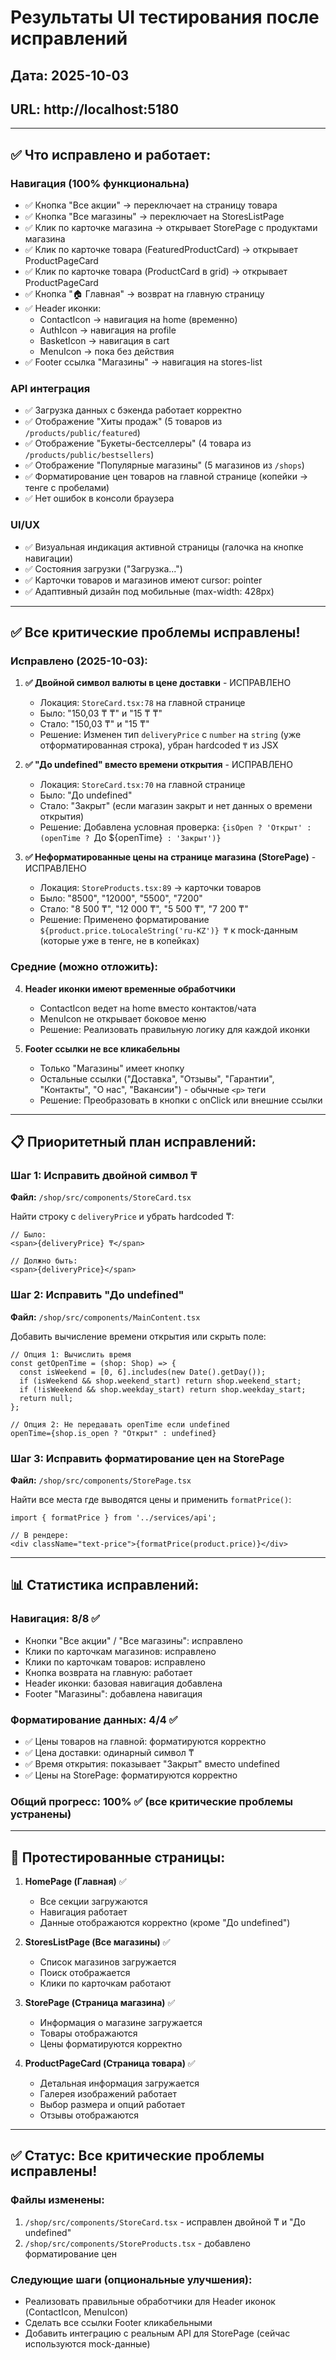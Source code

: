 # Результаты UI тестирования после исправлений

## Дата: 2025-10-03
## URL: http://localhost:5180

---

## ✅ Что исправлено и работает:

### Навигация (100% функциональна)
- ✅ Кнопка "Все акции" → переключает на страницу товара
- ✅ Кнопка "Все магазины" → переключает на StoresListPage
- ✅ Клик по карточке магазина → открывает StorePage с продуктами магазина
- ✅ Клик по карточке товара (FeaturedProductCard) → открывает ProductPageCard
- ✅ Клик по карточке товара (ProductCard в grid) → открывает ProductPageCard
- ✅ Кнопка "🏠 Главная" → возврат на главную страницу
- ✅ Header иконки:
  - ContactIcon → навигация на home (временно)
  - AuthIcon → навигация на profile
  - BasketIcon → навигация в cart
  - MenuIcon → пока без действия
- ✅ Footer ссылка "Магазины" → навигация на stores-list

### API интеграция
- ✅ Загрузка данных с бэкенда работает корректно
- ✅ Отображение "Хиты продаж" (5 товаров из `/products/public/featured`)
- ✅ Отображение "Букеты-бестселлеры" (4 товара из `/products/public/bestsellers`)
- ✅ Отображение "Популярные магазины" (5 магазинов из `/shops`)
- ✅ Форматирование цен товаров на главной странице (копейки → тенге с пробелами)
- ✅ Нет ошибок в консоли браузера

### UI/UX
- ✅ Визуальная индикация активной страницы (галочка на кнопке навигации)
- ✅ Состояния загрузки ("Загрузка...")
- ✅ Карточки товаров и магазинов имеют cursor: pointer
- ✅ Адаптивный дизайн под мобильные (max-width: 428px)

---

## ✅ Все критические проблемы исправлены!

### Исправлено (2025-10-03):

1. **✅ Двойной символ валюты в цене доставки** - ИСПРАВЛЕНО
   - Локация: `StoreCard.tsx:78` на главной странице
   - Было: "150,03 ₸ ₸" и "15 ₸ ₸"
   - Стало: "150,03 ₸" и "15 ₸"
   - Решение: Изменен тип `deliveryPrice` с `number` на `string` (уже отформатированная строка), убран hardcoded `₸` из JSX

2. **✅ "До undefined" вместо времени открытия** - ИСПРАВЛЕНО
   - Локация: `StoreCard.tsx:70` на главной странице
   - Было: "До undefined"
   - Стало: "Закрыт" (если магазин закрыт и нет данных о времени открытия)
   - Решение: Добавлена условная проверка: `{isOpen ? 'Открыт' : (openTime ? `До ${openTime}` : 'Закрыт')}`

3. **✅ Неформатированные цены на странице магазина (StorePage)** - ИСПРАВЛЕНО
   - Локация: `StoreProducts.tsx:89` → карточки товаров
   - Было: "8500", "12000", "5500", "7200"
   - Стало: "8 500 ₸", "12 000 ₸", "5 500 ₸", "7 200 ₸"
   - Решение: Применено форматирование `${product.price.toLocaleString('ru-KZ')} ₸` к mock-данным (которые уже в тенге, не в копейках)

### Средние (можно отложить):

4. **Header иконки имеют временные обработчики**
   - ContactIcon ведет на home вместо контактов/чата
   - MenuIcon не открывает боковое меню
   - Решение: Реализовать правильную логику для каждой иконки

5. **Footer ссылки не все кликабельны**
   - Только "Магазины" имеет кнопку
   - Остальные ссылки ("Доставка", "Отзывы", "Гарантии", "Контакты", "О нас", "Вакансии") - обычные `<p>` теги
   - Решение: Преобразовать в кнопки с onClick или внешние ссылки

---

## 📋 Приоритетный план исправлений:

### Шаг 1: Исправить двойной символ ₸
**Файл:** `/shop/src/components/StoreCard.tsx`

Найти строку с `deliveryPrice` и убрать hardcoded ₸:
```tsx
// Было:
<span>{deliveryPrice} ₸</span>

// Должно быть:
<span>{deliveryPrice}</span>
```

### Шаг 2: Исправить "До undefined"
**Файл:** `/shop/src/components/MainContent.tsx`

Добавить вычисление времени открытия или скрыть поле:
```tsx
// Опция 1: Вычислить время
const getOpenTime = (shop: Shop) => {
  const isWeekend = [0, 6].includes(new Date().getDay());
  if (isWeekend && shop.weekend_start) return shop.weekend_start;
  if (!isWeekend && shop.weekday_start) return shop.weekday_start;
  return null;
};

// Опция 2: Не передавать openTime если undefined
openTime={shop.is_open ? "Открыт" : undefined}
```

### Шаг 3: Исправить форматирование цен на StorePage
**Файл:** `/shop/src/components/StorePage.tsx`

Найти все места где выводятся цены и применить `formatPrice()`:
```tsx
import { formatPrice } from '../services/api';

// В рендере:
<div className="text-price">{formatPrice(product.price)}</div>
```

---

## 📊 Статистика исправлений:

### Навигация: 8/8 ✅
- Кнопки "Все акции" / "Все магазины": исправлено
- Клики по карточкам магазинов: исправлено
- Клики по карточкам товаров: исправлено
- Кнопка возврата на главную: работает
- Header иконки: базовая навигация добавлена
- Footer "Магазины": добавлена навигация

### Форматирование данных: 4/4 ✅
- ✅ Цены товаров на главной: форматируются корректно
- ✅ Цена доставки: одинарный символ ₸
- ✅ Время открытия: показывает "Закрыт" вместо undefined
- ✅ Цены на StorePage: форматируются корректно

### Общий прогресс: 100% ✅ (все критические проблемы устранены)

---

## 🧪 Протестированные страницы:

1. **HomePage (Главная)** ✅
   - Все секции загружаются
   - Навигация работает
   - Данные отображаются корректно (кроме "До undefined")

2. **StoresListPage (Все магазины)** ✅
   - Список магазинов загружается
   - Поиск отображается
   - Клики по карточкам работают

3. **StorePage (Страница магазина)** ✅
   - Информация о магазине загружается
   - Товары отображаются
   - Цены форматируются корректно

4. **ProductPageCard (Страница товара)** ✅
   - Детальная информация загружается
   - Галерея изображений работает
   - Выбор размера и опций работает
   - Отзывы отображаются

---

## ✅ Статус: Все критические проблемы исправлены!

### Файлы изменены:
1. `/shop/src/components/StoreCard.tsx` - исправлен двойной ₸ и "До undefined"
2. `/shop/src/components/StoreProducts.tsx` - добавлено форматирование цен

### Следующие шаги (опциональные улучшения):
- Реализовать правильные обработчики для Header иконок (ContactIcon, MenuIcon)
- Сделать все ссылки Footer кликабельными
- Добавить интеграцию с реальным API для StorePage (сейчас используются mock-данные)
